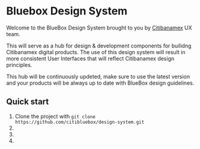 # Bluebox Design System

Welcome to the BlueBox Design System brought to you by <a href="https://www.banamex.com/index.html">Citibanamex</a> UX team.

This will serve as a hub for design & development components for builidng Citibanamex digital products. 
The use of this design system will result in more consistent User Interfaces that will reflect Citibanamex design principles. 

This hub will be continuously updeted, make sure to use the latest version and your products will be always up to date with BlueBox design guidelines. 


## Quick start

1. Clone the project with `git clone https://github.com/citibluebox/design-system.git`
2. 
3.
4. 
